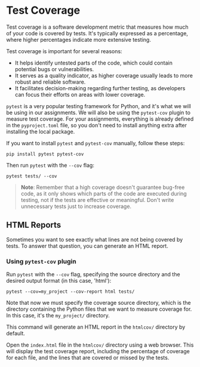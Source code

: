 # Test Coverage

Test coverage is a software development metric that measures how much of your code is covered by tests. It's typically expressed as a percentage, where higher percentages indicate more extensive testing.

Test coverage is important for several reasons:

* It helps identify untested parts of the code, which could contain potential bugs or vulnerabilities.
* It serves as a quality indicator, as higher coverage usually leads to more robust and reliable software.
* It facilitates decision-making regarding further testing, as developers can focus their efforts on areas with lower coverage.

`pytest` is a very popular testing framework for Python, and it's what we will be using in our assignments. We will also be using the `pytest-cov` plugin to measure test coverage. For your assignments, everything is already defined in the `pyproject.toml` file, so you don't need to install anything extra after installing the local package.

If you want to install `pytest` and `pytest-cov` manually, follow these steps:

```shell
pip install pytest pytest-cov
```

Then run `pytest` with the `--cov` flag:

```shell
pytest tests/ --cov
```

> **Note**: Remember that a high coverage doesn't guarantee bug-free code, as it only shows which parts of the code are executed during testing, not if the tests are effective or meaningful. Don't write unnecessary tests just to increase coverage.

## HTML Reports

Sometimes you want to see exactly what lines are not being covered by tests. To answer that question, you can generate an HTML report.

### Using `pytest-cov` plugin

Run `pytest` with the `--cov` flag, specifying the source directory and the desired output format (in this case, 'html'):

```shell
pytest --cov=my_project --cov-report html tests/
```

Note that now we must specify the coverage source directory, which is the directory containing the Python files that we want to measure coverage for. In this case, it's the `my_project/` directory.

This command will generate an HTML report in the `htmlcov/` directory by default.

Open the `index.html` file in the `htmlcov/` directory using a web browser. This will display the test coverage report, including the percentage of coverage for each file, and the lines that are covered or missed by the tests.
